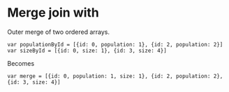 # Merge join with
Outer merge of two ordered arrays.
```
var populationById = [{id: 0, population: 1}, {id: 2, population: 2}] 
var sizeById = [{id: 0, size: 1}, {id: 3, size: 4}]
```

Becomes
```
var merge = [{id: 0, population: 1, size: 1}, {id: 2, population: 2}, {id: 3, size: 4}]
```


